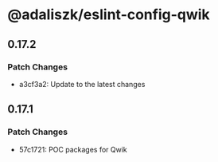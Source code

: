 # @adaliszk/eslint-config-qwik

## 0.17.2

### Patch Changes

- a3cf3a2: Update to the latest changes

## 0.17.1

### Patch Changes

- 57c1721: POC packages for Qwik
